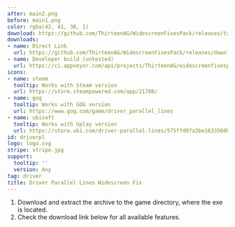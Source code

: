 ```yaml
---
after: main2.png
before: main1.png
color: rgba(42, 41, 38, 1)
download: https://github.com/ThirteenAG/WidescreenFixesPack/releases/tag/driverpl
downloads:
- name: Direct Link
  url: https://github.com/ThirteenAG/WidescreenFixesPack/releases/download/driverpl/DriverParallelLines.WidescreenFix.zip
- name: Developer build (untested)
  url: https://ci.appveyor.com/api/projects/ThirteenAG/widescreenfixespack/artifacts/DriverParallelLines.WidescreenFix.zip?branch=master
icons:
- name: steam
  tooltip: Works with Steam version
  url: https://store.steampowered.com/app/21780/
- name: gog
  tooltip: Works with GOG version
  url: https://www.gog.com/game/driver_parallel_lines
- name: ubisoft
  tooltip: Works with Uplay version
  url: https://store.ubi.com/driver-parallel-lines/575ffd97a3be1633568b4d60.html
id: driverpl
logo: logo.svg
stripe: stripe.jpg
support:
  tooltip: ''
  version: Any
tag: driver
title: Driver Parallel Lines Widescreen Fix
---
```


1. Download and extract the archive to the game directory, where the exe is located.
2. Check the download link below for all available features.
